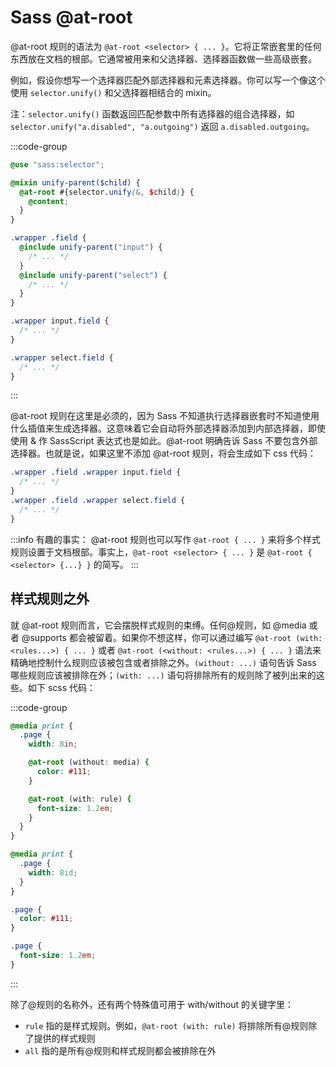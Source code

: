# Sass @at-root

@at-root 规则的语法为 `@at-root <selector> { ... }`。它将正常嵌套里的任何东西放在文档的根部。它通常被用来和父选择器、选择器函数做一些高级嵌套。

例如，假设你想写一个选择器匹配外部选择器和元素选择器。你可以写一个像这个使用 `selector.unify()` 和父选择器相结合的 mixin。

注：`selector.unify()` 函数返回匹配参数中所有选择器的组合选择器，如 `selector.unify("a.disabled", "a.outgoing")` 返回 `a.disabled.outgoing`。

:::code-group

```scss
@use "sass:selector";

@mixin unify-parent($child) {
  @at-root #{selector.unify(&, $child)} {
    @content;
  }
}

.wrapper .field {
  @include unify-parent("input") {
    /* ... */
  }
  @include unify-parent("select") {
    /* ... */
  }
}
```

```css
.wrapper input.field {
  /* ... */
}

.wrapper select.field {
  /* ... */
}
```

:::

@at-root 规则在这里是必须的，因为 Sass 不知道执行选择器嵌套时不知道使用什么插值来生成选择器。这意味着它会自动将外部选择器添加到内部选择器，即使使用 & 作 SassScript 表达式也是如此。@at-root 明确告诉 Sass 不要包含外部选择器。也就是说，如果这里不添加 @at-root 规则，将会生成如下 css 代码：

```css
.wrapper .field .wrapper input.field {
  /* ... */
}
.wrapper .field .wrapper select.field {
  /* ... */
}
```

:::info 有趣的事实：
@at-root 规则也可以写作 `@at-root { ... }` 来将多个样式规则设置于文档根部。事实上，`@at-root <selector> { ... }` 是 `@at-root { <selector> {...} }` 的简写。
:::

## 样式规则之外

就 @at-root 规则而言，它会摆脱样式规则的束缚。任何@规则，如 @media 或者 @supports 都会被留着。如果你不想这样，你可以通过编写 `@at-root (with: <rules...>) { ... }` 或者 `@at-root (<without: <rules...>) { ... }` 语法来精确地控制什么规则应该被包含或者排除之外。`(without: ...)` 语句告诉 Sass 哪些规则应该被排除在外；`(with: ...)` 语句将排除所有的规则除了被列出来的这些。如下 scss 代码：

:::code-group

```scss
@media print {
  .page {
    width: 8in;

    @at-root (without: media) {
      color: #111;
    }

    @at-root (with: rule) {
      font-size: 1.2em;
    }
  }
}
```

```css
@media print {
  .page {
    width: 8id;
  }
}

.page {
  color: #111;
}

.page {
  font-size: 1.2em;
}
```

:::

除了@规则的名称外，还有两个特殊值可用于 with/without 的关键字里：

- `rule` 指的是样式规则。例如，`@at-root (with: rule)` 将排除所有@规则除了提供的样式规则
- `all` 指的是所有@规则和样式规则都会被排除在外
